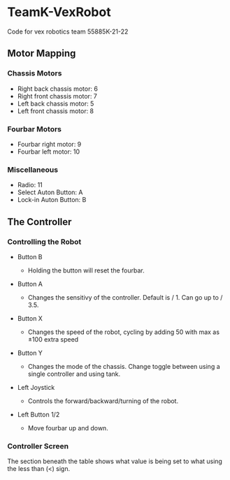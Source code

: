 
#  TeamK-VexRobot

Code for vex robotics team 55885K-21-22

  

## Motor Mapping

### Chassis Motors
* Right back chassis motor: 6
* Right front chassis motor: 7
* Left back chassis motor: 5
* Left front chassis motor: 8

### Fourbar Motors
* Fourbar right motor: 9
* Fourbar left motor: 10

### Miscellaneous
* Radio: 11
* Select Auton Button: A
* Lock-in Auton Button: B


##  The Controller

### Controlling the Robot
* Button B

    * Holding the button will reset the fourbar.
* Button A

    * Changes the sensitivy of the controller. Default is / 1. Can go up to / 3.5.
* Button X

    * Changes the speed of the robot, cycling by adding 50 with max as ±100 extra speed
* Button Y

    * Changes the mode of the chassis. Change toggle between using a single controller and using tank.
* Left Joystick

    * Controls the forward/backward/turning of the robot. 
* Left Button 1/2

    * Move fourbar up and down.

### Controller Screen
The section beneath the table shows what value is being set to what using the less than (<) sign.